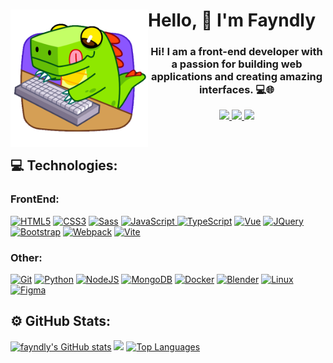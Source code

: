 <header id="header">
  <img  align="left" src="Crocosaurus-512px-12.gif" width="220"/>
  <h1 align="start">Hello, 👋 I'm Fayndly</h1>
  <h3>Hi! I am a front-end developer with a passion for building web applications and creating amazing interfaces. 💻🌐</h3>
  <p id="contacts">
    <a href="https://t.me/fayndly">
      <img src="https://img.icons8.com/40/8b56ff/telegram.png"/>
    </a>
    <a href="https://github.com/fayndly">
      <img src="https://img.icons8.com/40/8b56ff/github.png"/>
    </a>
    <a href="https://fayndly@gmail.com">
      <img src="https://img.icons8.com/40/8b56ff/gmail.png"/>
    </a>
  </p>
</header>

<body>
  <h2>💻 Technologies:</h2>
  <h3>FrontEnd:</h3>
  <a href="https://developer.mozilla.org/en-US/docs/Glossary/HTML5" target="_blank" rel="noreferrer"><img src="https://raw.githubusercontent.com/danielcranney/readme-generator/main/public/icons/skills/html5-colored.svg" width="36" height="36" alt="HTML5" /></a>
  <a href="https://www.w3.org/TR/CSS/#css" target="_blank" rel="noreferrer"><img src="https://raw.githubusercontent.com/danielcranney/readme-generator/main/public/icons/skills/css3-colored.svg" width="36" height="36" alt="CSS3" /></a>
  <a href="https://sass-lang.com/" target="_blank" rel="noreferrer"><img src="https://raw.githubusercontent.com/danielcranney/readme-generator/main/public/icons/skills/sass-colored.svg" width="36" height="36" alt="Sass" /></a>
  <a href="https://developer.mozilla.org/en-US/docs/Web/JavaScript" target="_blank" rel="noreferrer"><img src="https://raw.githubusercontent.com/danielcranney/readme-generator/main/public/icons/skills/javascript-colored.svg" width="36" height="36" alt="JavaScript" /</a>
  <a href="https://www.typescriptlang.org/" target="_blank" rel="noreferrer"><img src="https://raw.githubusercontent.com/danielcranney/readme-generator/main/public/icons/skills/typescript-colored.svg" width="36" height="36" alt="TypeScript" /></a>
  <a href="https://vuejs.org/" target="_blank" rel="noreferrer"><img src="https://raw.githubusercontent.com/danielcranney/readme-generator/main/public/icons/skills/vuejs-colored.svg" width="36" height="36" alt="Vue" /></a>
  <a href="https://jquery.com/" target="_blank" rel="noreferrer"><img src="https://raw.githubusercontent.com/danielcranney/readme-generator/main/public/icons/skills/jquery-colored.svg" width="36" height="36" alt="JQuery" /></a>
  <a href="https://getbootstrap.com/" target="_blank" rel="noreferrer"><img src="https://raw.githubusercontent.com/danielcranney/readme-generator/main/public/icons/skills/bootstrap-colored.svg" width="36" height="36" alt="Bootstrap" /></a>
  <a href="https://webpack.js.org/" target="_blank" rel="noreferrer"><img src="https://raw.githubusercontent.com/danielcranney/readme-generator/main/public/icons/skills/webpack-colored.svg" width="36" height="36" alt="Webpack" /></a>
  <a href="https://vitejs.dev/" target="_blank" rel="noreferrer"><img src="https://raw.githubusercontent.com/danielcranney/readme-generator/main/public/icons/skills/vite-colored.svg" width="36" height="36" alt="Vite" /></a>
  
  <h3>Other:</h3>
  <a href="https://git-scm.com/" target="_blank" rel="noreferrer"><img src="https://raw.githubusercontent.com/danielcranney/readme-generator/main/public/icons/skills/git-colored.svg" width="36" height="36" alt="Git" /></a>
  <a href="https://www.python.org/" target="_blank" rel="noreferrer"><img src="https://raw.githubusercontent.com/danielcranney/readme-generator/main/public/icons/skills/python-colored.svg" width="36" height="36" alt="Python" /></a>
  <a href="https://nodejs.org/en/" target="_blank" rel="noreferrer"><img src="https://raw.githubusercontent.com/danielcranney/readme-generator/main/public/icons/skills/nodejs-colored.svg" width="36" height="36" alt="NodeJS" /></a>
  <a href="https://www.mongodb.com/" target="_blank" rel="noreferrer"><img src="https://raw.githubusercontent.com/danielcranney/readme-generator/main/public/icons/skills/mongodb-colored.svg" width="36" height="36" alt="MongoDB" /></a>
  <a href="https://www.docker.com/" target="_blank" rel="noreferrer"><img src="https://raw.githubusercontent.com/danielcranney/readme-generator/main/public/icons/skills/docker-colored.svg" width="36" height="36" alt="Docker" /></a>
  <a href="https://www.blender.org/" target="_blank" rel="noreferrer"><img src="https://raw.githubusercontent.com/danielcranney/readme-generator/main/public/icons/skills/blender-colored.svg" width="36" height="36" alt="Blender" /></a>
  <a href="https://www.linux.org" target="_blank" rel="noreferrer"><img src="https://raw.githubusercontent.com/danielcranney/readme-generator/main/public/icons/skills/linux-colored.svg" width="36" height="36" alt="Linux" /></a>
  <a href="https://www.figma.com/" target="_blank" rel="noreferrer"><img src="https://raw.githubusercontent.com/danielcranney/readme-generator/main/public/icons/skills/figma-colored.svg" width="36" height="36" alt="Figma" /></a>

  <h2>⚙️ GitHub Stats:</h2>
  <a href="http://www.github.com/fayndly"><img src="https://github-readme-stats.vercel.app/api?username=fayndly&show_icons=true&hide=&count_private=true&title_color=a855f7&text_color=64748b&icon_color=a855f7&bg_color=0d1117&hide_border=true&show_icons=true" alt="fayndly's GitHub stats" /></a>
  <a href="http://www.github.com/fayndly"><img src="https://github-readme-streak-stats.herokuapp.com/?user=fayndly&stroke=64748b&background=0d1117&ring=a855f7&fire=a855f7&currStreakNum=64748b&currStreakLabel=a855f7&sideNums=64748b&sideLabels=64748b&dates=64748b&hide_border=true" /></a>
  <a href="https://github.com/fayndly" align="left"><img src="https://github-readme-stats.vercel.app/api/top-langs/?username=fayndly&langs_count=10&title_color=a855f7&text_color=64748b&icon_color=a855f7&bg_color=0d1117&hide_border=true&locale=en&custom_title=Top%20%Languages" alt="Top Languages" /></a>

</body>


